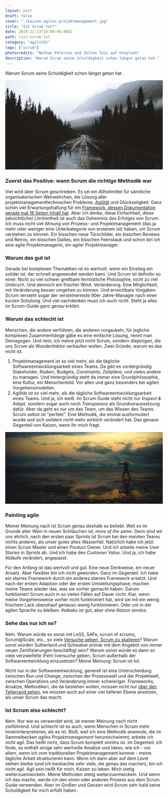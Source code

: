 ```yaml
---
layout: post
draft: false
cover: "./kaizen-agiles-projektmanagement.jpg"
title: "Ist Scrum tot?" 
date: 2018-11-23T10:00:00.000Z
path: /ist-scrum-tot
category: "agilität"
tags: ["scrum"]
photocredits: "Nathan Peterson und Zoltan Tasi auf Unsplash"
description: "Warum Scrum seine Schuldigkeit schon längst getan hat."
---
```


Warum Scrum seine Schuldigkeit schon längst getan hat.

![Kaizen und agiles Projektmanagement](./kaizen-agiles-projektmanagement.jpg)

### Zuerst das Positive: wann Scrum die richtige Methodik war

Viel wird über Scrum geschrieben. Es sei ein Allheilmittel für sämtliche organisatorischen Wehwehchen, die Lösung aller projektmanagementtechnischen Probleme, [Agilität](/was-sind-scrum-und-kanban-eigentlich) und Glückseligkeit. Ganz schön viel Erwartungshaltung für ein [Framework, dessen Dokumentation gerade mal 16 Seiten Inhalt hat](/too-scrum). Aber ich denke, diese Einfachheit, diese (absichtliche) Limitiertheit ist auch das Geheimnis des Erfolges von Scrum. Ich muss nicht viel Ahnung von Prozess- und Projektmanagement (das ja mehr oder weniger eine Unterkategorie von ersterem ist) haben, um Scrum verstehen zu können. Ein bisschen neue Türschilder, ein bisschen Reviews und Retros, ein bisschen Dailies, ein bisschen Feenstaub und schon bin ich eine agile Projektmanagerin, ein agiler Projektmanager.

### Warum das gut ist

Gerade bei komplexen Thematiken ist es wertvoll, wenn ein Einstieg ein solider ist, der schnell angewendet werden kann. Und Scrum ist definitiv so einer. Nicht zu viel schwer greifbare fernöstliche Philosophie, nicht zu viel Umbruch. Und dennoch ein frischer Wind. Veränderung. Eine Möglichkeit, mit Veränderung besser umgehen zu können. Und erreichbare Vorgaben. Scrum versteht sogar der versteinerteste 90er Jahre-Manager nach einer kurzen Schulung. Und viel nachdenken muss ich auch nicht. Steht ja alles im Scrum-Guide ganz genau erklärt.

### Warum das schlecht ist

Menschen, die andere verführen, die anderen vorgaukeln, für jegliche komplexen Zusammenhänge gäbe es eine einfache Lösung, nennt man Demagogen. Und nein, ich meine jetzt nicht Scrum, sondern diejenigen, die uns Scrum als Wundertinktur verkaufen wollen. Zwei Gründe, warum es das nicht ist.

1. Projektmanagement ist so viel mehr, als die tägliche Softwareentwicklungsarbeit eines Teams. Da gibt es vordergründig Stakeholder, Risiken, Budgets, _Constraints_, Zeitpläne, und vieles andere zu managen. Und hintergründig steht da immer eine Grundphilosophie, eine Kultur, ein Menschenbild. Vor allen und ganz besonders bei agilen Vorgehensmodellen.
2. Agilität ist so viel mehr, als die tägliche Softwareentwicklungsarbeit eines Teams. Und ja, ich weiß. Im Scrum Guide steht nicht nur _Inspect & Adapt_, sondern sogar auch noch _Transparenz_ als Grundvoraussetzung dafür. Aber da geht es nur um das Team, um das Wissen des Teams. Scrum selbst ist “perfekt”. Eine Methodik, die einmal ausformuliert wurde und sich seitdem nicht mehr wirklich verändert hat. Das genaue Gegenteil von Kaizen, wenn Ihr mich fragt.

![Kaikaku und agiles Projektmanagement](./kyudo-kaikakau-agiles-projektmanagement.jpg)

### Painting agile

Meiner Meinung nach ist Scrum genau deshalb so beliebt. Weil es im Grunde alter Wein in neuen Schläuchen ist, _more of the same_. Denn sind wir uns ehrlich, nach den ersten paar Sprints ist Scrum bei den meisten Teams nichts anderes, als unser gutes altes Wasserfall. Natürlich habe ich jetzt einen Scrum Master und einen Product Owner. Und ich arbeite meine User Stories in Sprints ab. Und ich habe den _Customer Value_. Und ja, ich habe Abläufe verändert, angepasst.

Für den Anfang ist das wertvoll und gut. Eine neue Denkweise, ein neuer Ansatz. Aber flexibler bin ich nicht geworden. Ganz im Gegenteil. Ich habe ein starres Framework durch ein anderes starres Framework ersetzt. Und nach der ersten Adaption oder der ersten Umstellungsphase, machen meine Teams wieder das, was sie vorher gemacht haben. Darum funktioniert Scrum auch in so vielen Fällen auf Dauer nicht. Klar, wenn meine Vorgehensweise vorher nicht funktioniert hat, wird sie mit ein wenig frischem Lack obendrauf genauso wenig funktionieren. Oder um in der agilen Sprache zu bleiben: _Kaikaku_ ist gut, aber ohne _Kaizen_ sinnlos.

### Sehe das nur ich so?

Nein. Warum würde es sonst mit LeSS, SAFe, scrum of scrums, Scrum@Scale, etc., so viele [Versuche geben, Scrum zu skalieren](/was-haenschen-nicht-lernt-scaling-scrum)? Warum sonst würden Sutherland und Schwaber primär mit dem Angebot von immer neuen Zertifizierungen beschäftigt sein? Warum sonst würde es dann so viele verzweifelte (Fehl-)versuche geben, Scrum außerhalb der Softwareentwicklung einzusetzen? Meine Meinung: Scrum ist tot.  

Nicht nur in der Softwareentwicklung, generell ist eine Unterscheidung zwischen Run und Change, zwischen der Prozesswelt und der Projektwelt, zwischen Operations und Veränderung immer schwieriger. Frameworks, Ansätze, Methodiken, die da bestehen wollen, müssen nicht nur [über den Tellerrand sehen](/modernes-projektmanagement-der-methodische-teil), sie müssen auch auf einer viel tieferen Ebene ansetzen, als unser Scrum das macht.

### Ist Scrum also schlecht?

Nein. Nur wie es verwendet wird, ist meiner Meinung nach nicht zielführend. Und schlecht ist es auch, wenn Menschen in Scrum mehr hineininterpretieren, als es ist. Bloß, weil ich eine Methodik anwende, die im Sammelbecken _agiles Projektmanagement_ herumschwimmt, arbeite ich nicht agil. Das heißt nicht, dass Scrum komplett sinnlos ist. Im Gegenteil: ich finde, es enthält einige sehr wertvolle Ansätze und Ideen, wie ich - vor allem, wenn ich vom traditionellen Projektmanagement komme - meine tägliche Arbeit strukturieren kann. Wenn ich dann aber auf dem Level stehen bleibe (und ich beobachte sehr viele, die genau das machen), bin ich nicht agil. Agil sein heißt für mich, Kaizen zu leben. Mich stetig weiterzuentwickeln. Meine Methoden stetig weiterzuentwickeln. Und wenn ich das mache, werde ich den einen oder anderen Prozess aus dem Scrum Guide verwenden. Aber im Großen und Ganzen wird Scrum sehr bald seine Schuldigkeit für mich erfüllt haben.
